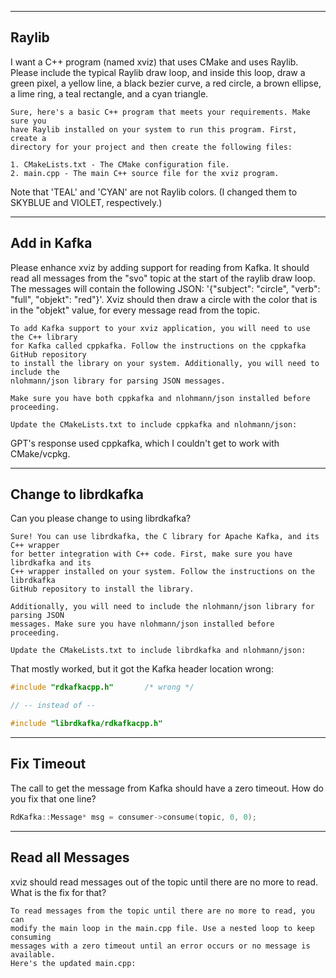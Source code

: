 
-----
## Raylib

I want a C++ program (named xviz) that uses CMake and uses Raylib. Please include
the typical Raylib draw loop, and inside this loop, draw a green pixel, a yellow
line, a black bezier curve, a red circle, a brown ellipse, a lime ring, a teal
rectangle, and a cyan triangle.


```
Sure, here's a basic C++ program that meets your requirements. Make sure you
have Raylib installed on your system to run this program. First, create a
directory for your project and then create the following files:

1. CMakeLists.txt - The CMake configuration file.
2. main.cpp - The main C++ source file for the xviz program.
```

Note that 'TEAL' and 'CYAN' are not Raylib colors. (I changed them to SKYBLUE and
VIOLET, respectively.)

-----
## Add in Kafka

Please enhance xviz by adding support for reading from Kafka. It should read all
messages from the "svo" topic at the start of the raylib draw loop. The messages
will contain the following JSON: '{"subject": "circle", "verb": "full", "objekt": "red"}'.
Xviz should then draw a circle with the color that is in the "objekt" value, for
every message read from the topic.

```
To add Kafka support to your xviz application, you will need to use the C++ library
for Kafka called cppkafka. Follow the instructions on the cppkafka GitHub repository
to install the library on your system. Additionally, you will need to include the
nlohmann/json library for parsing JSON messages.

Make sure you have both cppkafka and nlohmann/json installed before proceeding.

Update the CMakeLists.txt to include cppkafka and nlohmann/json:
```

GPT's response used cppkafka, which I couldn't get to work with CMake/vcpkg.

-----
## Change to librdkafka

Can you please change to using librdkafka?

```
Sure! You can use librdkafka, the C library for Apache Kafka, and its C++ wrapper
for better integration with C++ code. First, make sure you have librdkafka and its
C++ wrapper installed on your system. Follow the instructions on the librdkafka
GitHub repository to install the library.

Additionally, you will need to include the nlohmann/json library for parsing JSON
messages. Make sure you have nlohmann/json installed before proceeding.

Update the CMakeLists.txt to include librdkafka and nlohmann/json:
```

That mostly worked, but it got the Kafka header location wrong:

```cpp
#include "rdkafkacpp.h"       /* wrong */

// -- instead of --

#include "librdkafka/rdkafkacpp.h"
```

-----
## Fix Timeout

The call to get the message from Kafka should have a zero timeout. How do you
fix that one line?

```cpp
RdKafka::Message* msg = consumer->consume(topic, 0, 0);
```

-----
## Read all Messages

xviz should read messages out of the topic until there are no more to read.
What is the fix for that?

```
To read messages from the topic until there are no more to read, you can
modify the main loop in the main.cpp file. Use a nested loop to keep consuming
messages with a zero timeout until an error occurs or no message is available.
Here's the updated main.cpp:
```


